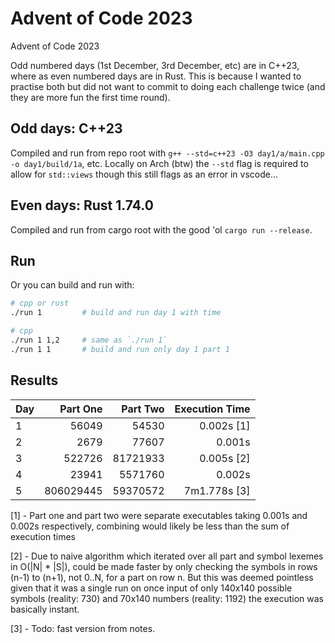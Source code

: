 # Advent of Code 2023

Advent of Code 2023

Odd numbered days (1st December, 3rd December, etc) are in C++23, where as even numbered days are in Rust. This is because I wanted to practise both but did not want to commit to doing each challenge twice (and they are more fun the first time round).


## Odd days: C++23

Compiled and run from repo root with `g++ --std=c++23 -O3 day1/a/main.cpp -o day1/build/1a`, etc. Locally on Arch (btw) the `--std` flag is required to allow for `std::views` though this still flags as an error in vscode...


## Even days: Rust 1.74.0

Compiled and run from cargo root with the good 'ol `cargo run --release`.


## Run

Or you can build and run with:
```sh
# cpp or rust
./run 1         # build and run day 1 with time

# cpp
./run 1 1,2     # same as `./run 1`
./run 1 1       # build and run only day 1 part 1
```


## Results

Day     | Part One      | Part Two      | Execution Time    |
:-------|--------------:|--------------:|-------------------:
1 | 56049 | 54530 | 0.002s [1]
2 | 2679 | 77607 | 0.001s
3 | 522726 | 81721933 | 0.005s [2]
4 | 23941 | 5571760 | 0.002s
5 | 806029445 | 59370572 | 7m1.778s [3]

[1] - Part one and part two were separate executables taking 0.001s and 0.002s respectively, combining would likely be less than the sum of execution times

[2] - Due to naive algorithm which iterated over all part and symbol lexemes in O(|N| * |S|), could be made faster by only checking the symbols in rows (n-1) to (n+1), not 0..N, for a part on row n. But this was deemed pointless given that it was a single run on once input of only 140x140 possible symbols (reality: 730) and 70x140 numbers (reality: 1192) the execution was basically instant.

[3] - Todo: fast version from notes.
